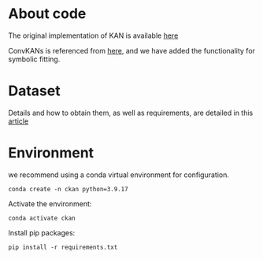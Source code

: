 # About code


The original implementation of KAN is available [here](https://github.com/KindXiaoming/pykan)

ConvKANs is referenced from [here](https://github.com/AntonioTepsich/Convolutional-KANs), and we have added the functionality for symbolic fitting.

# Dataset

Details and how to obtain them, as well as requirements, are detailed in this [article](http://arxiv.org/abs/2405.17566)

# Environment

we recommend using a conda virtual environment for configuration.


`
conda create -n ckan python=3.9.17
`

Activate the environment:

`
conda activate ckan
`

Install pip packages:

`
pip install -r requirements.txt
`


